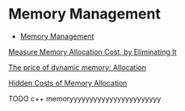 # Memory Management

- [Memory Management](#memory-management)

[Measure Memory Allocation Cost, by Eliminating It](https://upcoder.com/15/measure-memory-allocation-cost-by-eliminating-it)

[The price of dynamic memory: Allocation](https://johnysswlab.com/the-price-of-dynamic-memory-allocation/)

[Hidden Costs of Memory Allocation](https://randomascii.wordpress.com/2014/12/10/hidden-costs-of-memory-allocation/)


TODO c++ memoryyyyyyyyyyyyyyyyyyyyyyy
